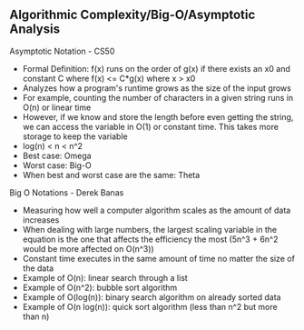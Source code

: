 ## Algorithmic Complexity/Big-O/Asymptotic Analysis ##

Asymptotic Notation - CS50
- Formal Definition: f(x) runs on the order of g(x) if there exists an x0 and constant C where f(x) <= C*g(x) where x > x0
- Analyzes how a program's runtime grows as the size of the input grows
- For example, counting the number of characters in a given string runs in O(n) or linear time
- However, if we know and store the length before even getting the string, we can access the variable in O(1) or constant time. This takes more storage to keep the variable
- log(n) < n < n^2
- Best case: Omega
- Worst case: Big-O
- When best and worst case are the same: Theta

Big O Notations - Derek Banas
- Measuring how well a computer algorithm scales as the amount of data increases
- When dealing with large numbers, the largest scaling variable in the equation is the one that affects the efficiency the most (5n^3 + 6n^2 would be more affected on O(n^3))
- Constant time executes in the same amount of time no matter the size of the data
- Example of O(n): linear search through a list
- Example of O(n^2): bubble sort algorithm
- Example of O(log(n)): binary search algorithm on already sorted data
- Example of O(n log(n)): quick sort algorithm (less than n^2 but more than n)